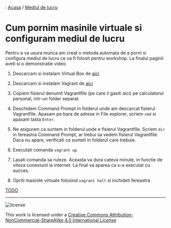 : [Acasa](./index.html) / [Mediul de lucru](./mediu_lucru.html)

# Cum pornim masinile virtuale si configuram mediul de lucru

Pentru a va usura munca am creat o metoda automata de a porni si configura mediul de lucru ce va fi folosit pentru workshop. La finalul paginii aveti si o demonstratie video.

1. Descarcam si instalam Virtual Box de [aici](https://download.virtualbox.org/virtualbox/5.2.8/VirtualBox-5.2.8-121009-Win.exe)

2. Descarcam si instalam Vagrant de [aici](https://releases.hashicorp.com/vagrant/2.0.3/vagrant_2.0.3_x86_64.msi)

3. Copiem fisierul denumit Vagrantfile (pe care il gasiti aici) pe calculatorul personal, intr-un folder separat.

4. Deschidem Command Prompt in folderul unde am descarcat fisierul Vagrantfile. Apasam pe bara de adrese in File explorer, scriem `cmd` si apasam tasta `Enter`.

5. Ne asiguram ca suntem in folderul unde e fisierul Vagrantfile. Scriem `dir` in fereastra Command Prompt, ar trebui sa vedem fisierul Vagrantfile. Daca nu apare, verificati ca sunteti in folderul care trebuie.

6. Executati comanda `vagrant up`

7. Lasati comanda sa ruleze. Aceasta va dura cateva minute, in functie de viteza conexiunii la internet. La final va aparea ca s-a executat cu succes.

8. Opriti masinile virtuale folosind `vagrant halt` si inchideti fereastra

[TODO](video)

* * *
![license](https://i.creativecommons.org/l/by-nc-sa/4.0/88x31.png)

This work is licensed under a [Creative Commons Attribution-NonCommercial-ShareAlike 4.0 International License](http://creativecommons.org/licenses/by-nc-sa/4.0/)
